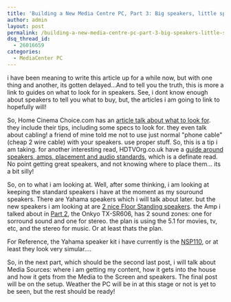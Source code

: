 ```yaml
---
title: 'Building a New Media Centre PC, Part 3: Big speakers, little speakers and Subs'
author: admin
layout: post
permalink: /building-a-new-media-centre-pc-part-3-big-speakers-little-speakers-and-subs/
dsq_thread_id:
  - 26016659
categories:
  - MediaCenter PC
---
```

i have been meaning to write this article up for a while now, but with one thing and another, its gotten delayed&#8230;And to tell you the truth, this is more a link to guides on what to look for in speakers. See, i dont know enough about speakers to tell you what to buy, but, the articles i am going to link to hopefully will!

So, Home Cinema Choice.com has an [article talk about what to look for][1]. they include their tips, including some specs to look for. they even talk about cabling! a friend of mine told me not to use just normal "phone cable" (cheap 2 wire cable) with your speakers. use proper stuff. So, this is a tip i am taking. for another interesting read, HDTVOrg.co.uk have a [guide around speakers, amps, placement and audio standards][2], which is a definate read. No point getting great speakers, and not knowing where to place them&#8230; its a bit silly!

So, on to what i am looking at. Well, after some thinking, i am looking at keeping the standard speakers i have at the moment as my souround speakers. There are Yahama speakers which i will talk about later. but the new speakers i am looking at are [2 nice Floor Standing speakers][3]. the Amp i talked about in [Part 2][4], the Onkyo TX-SR606, has 2 sound zones: one for sorround sound and one for stereo. the plan is using the 5.1 for movies, tv, etc, and the stereo for music. Or at least thats the plan. 

For Reference, the Yahama speaker kit i have currently is the [NSP110][5], or at least they look very simular&#8230;. 

So, in the next part, which should be the second last post, i will talk about Media Sources: where i am getting my content, how it gets into the house and how it gets from the Media to the Screen and speakers. The final post will be on the setup. Weather the PC will be in at this stage or not is yet to be seen, but the rest should be ready!

 [1]: http://www.homecinemachoice.com/articles/hccarticles/buyingguide/200208Knowledge_Speakers.php
 [2]: http://www.hdtvorg.co.uk/technology/home_cinema.htm
 [3]: http://www.richersounds.ie/asp/product.asp?ObjectID=938&Mode=0&CategoryID=5&sub=29&productid=732
 [4]: http://blog.lotas-smartman.net/mediacenter-pc/building-a-new-media-centre-pc-part-2-av-reciever/
 [5]: http://www.richersounds.ie/asp/product.asp?ObjectID=938&Mode=0&CategoryID=5&sub=100&productid=331